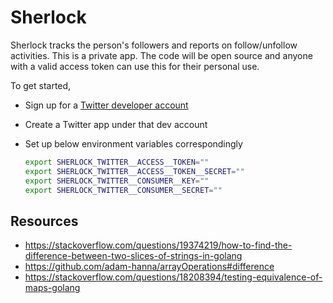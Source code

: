 # Sherlock

Sherlock tracks the person's followers and reports on follow/unfollow activities. This is a private app. The code will be open source and anyone with a valid access token can use this for their personal use.

To get started,

 - Sign up for a [Twitter developer account](https://developer.twitter.com/en/apply-for-access.html)
 - Create a Twitter app under that dev account
 - Set up below environment variables correspondingly

    ```bash
    export SHERLOCK_TWITTER__ACCESS__TOKEN=""
    export SHERLOCK_TWITTER__ACCESS__TOKEN__SECRET=""
    export SHERLOCK_TWITTER__CONSUMER__KEY=""
    export SHERLOCK_TWITTER__CONSUMER__SECRET=""
    ```

## Resources

 - https://stackoverflow.com/questions/19374219/how-to-find-the-difference-between-two-slices-of-strings-in-golang
 - https://github.com/adam-hanna/arrayOperations#difference
 - https://stackoverflow.com/questions/18208394/testing-equivalence-of-maps-golang
